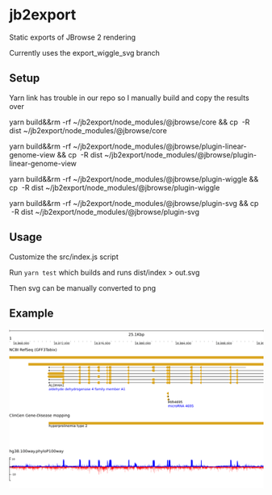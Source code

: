 # jb2export

Static exports of JBrowse 2 rendering

Currently uses the export_wiggle_svg branch

## Setup

Yarn link has trouble in our repo so I manually build and copy the results over

yarn build&&rm -rf ~/jb2export/node_modules/@jbrowse/core && cp  -R dist ~/jb2export/node_modules/@jbrowse/core

yarn build&&rm -rf ~/jb2export/node_modules/@jbrowse/plugin-linear-genome-view && cp  -R dist ~/jb2export/node_modules/@jbrowse/plugin-linear-genome-view

yarn build&&rm -rf ~/jb2export/node_modules/@jbrowse/plugin-wiggle && cp  -R dist ~/jb2export/node_modules/@jbrowse/plugin-wiggle

yarn build&&rm -rf ~/jb2export/node_modules/@jbrowse/plugin-svg && cp  -R dist ~/jb2export/node_modules/@jbrowse/plugin-svg

## Usage

Customize the src/index.js script

Run `yarn test` which builds and runs dist/index > out.svg

Then svg can be manually converted to png

## Example

![](img/1.png)
